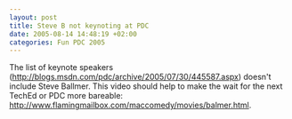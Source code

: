 ```yaml
---
layout: post
title: Steve B not keynoting at PDC
date: 2005-08-14 14:48:19 +02:00
categories: Fun PDC 2005
---
```

<P>The list of keynote speakers (<A href="http://blogs.msdn.com/pdc/archive/2005/07/30/445587.aspx">http://blogs.msdn.com/pdc/archive/2005/07/30/445587.aspx</A>) doesn't include Steve Ballmer. This video should help to make the wait for the next TechEd or PDC more bareable: <A href="http://www.flamingmailbox.com/maccomedy/movies/balmer.html">http://www.flamingmailbox.com/maccomedy/movies/balmer.html</A>.</P>
